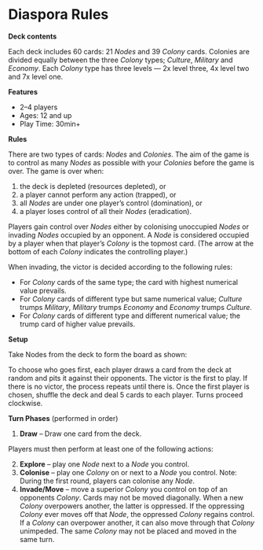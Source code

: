 # Diaspora Rules

**Deck contents**

Each deck includes 60 cards: 21 _Nodes_ and 39 _Colony_ cards. Colonies are divided equally between the three _Colony_ types; _Culture_, _Military_ and _Economy_. Each _Colony_ type has three levels — 2x level three, 4x level two and 7x level one.

**Features**

* 2–4 players
* Ages: 12 and up
* Play Time: 30min+

**Rules**

There are two types of cards: _Nodes_ and _Colonies_. The aim of the game is to control as many _Nodes_ as possible with your _Colonies_ before the game is over. The game is over when:

1. the deck is depleted (resources depleted), or
2. a player cannot perform any action (trapped), or
3. all _Nodes_ are under one player’s control (domination), or
4. a player loses control of all their _Nodes_ (eradication).

Players gain control over _Nodes_ either by colonising unoccupied _Nodes_ or invading _Nodes_ occupied by an opponent. A _Node_ is considered occupied by a player when that player’s _Colony_ is the topmost card. (The arrow at the bottom of each _Colony_ indicates the controlling player.)

When invading, the victor is decided according to the following rules:

* For _Colony_ cards of the same type; the card with highest numerical value prevails.
* For _Colony_ cards of different type but same numerical value; _Culture_ trumps _Military_, _Military_ trumps _Economy_ and _Economy_ trumps _Culture_.
* For _Colony_ cards of different type and different numerical value; the trump card of higher value prevails.

**Setup**

Take Nodes from the deck to form the board as shown:

To choose who goes first, each player draws a card from the deck at random and pits it against their opponents. The victor is the first to play. If there is no victor, the process repeats until there is. Once the first player is chosen, shuffle the deck and deal 5 cards to each player. Turns proceed clockwise.

**Turn Phases** (performed in order)

1. **Draw** – Draw one card from the deck.

Players must then perform at least one of the following actions:

2. **Explore** – play one _Node_ next to a _Node_ you control.
3. **Colonise** – play one _Colony_ on or next to a _Node_ you control. Note: During the first round, players can colonise any _Node_.
4. **Invade/Move** – move a superior _Colony_ you control on top of an opponents _Colony_. Cards may not be moved diagonally. When a new _Colony_ overpowers another, the latter is oppressed. If the oppressing _Colony_ ever moves off that _Node_, the oppressed _Colony_ regains control. If a _Colony_ can overpower another, it can also move through that _Colony_ unimpeded. The same _Colony_ may not be placed and moved in the same turn.
